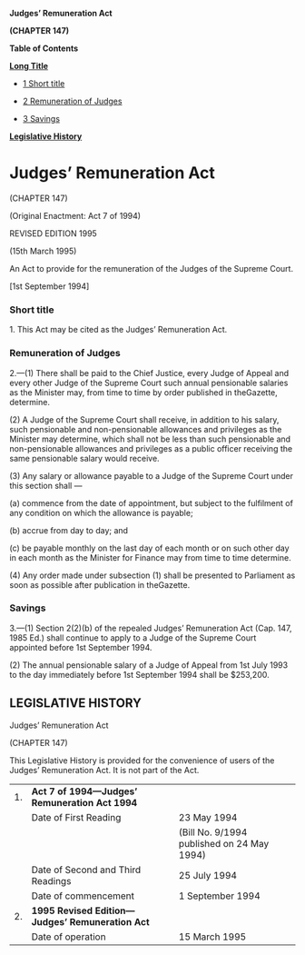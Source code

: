**Judges’ Remuneration Act**

**(CHAPTER 147)**

**Table of Contents**

[**Long Title**](#Judges’-Remuneration-Act)

- [1 Short title](#Short-title)

- [2 Remuneration of Judges](#Remuneration-of-Judges)

- [3 Savings](#Savings)

[**Legislative History**](#Legislative-History)

# Judges’ Remuneration Act

(CHAPTER 147)

(Original Enactment: Act 7 of 1994)

REVISED EDITION 1995

(15th March 1995)

An Act to provide for the remuneration of the Judges of the Supreme Court.

[1st September 1994]

### Short title

1\. This Act may be cited as the Judges’ Remuneration Act.

### Remuneration of Judges

2\.—(1) There shall be paid to the Chief Justice, every Judge of Appeal and every other Judge of the Supreme Court such annual pensionable salaries as the Minister may, from time to time by order published in theGazette, determine.

(2) A Judge of the Supreme Court shall receive, in addition to his salary, such pensionable and non-pensionable allowances and privileges as the Minister may determine, which shall not be less than such pensionable and non-pensionable allowances and privileges as a public officer receiving the same pensionable salary would receive.

(3) Any salary or allowance payable to a Judge of the Supreme Court under this section shall —

(a) commence from the date of appointment, but subject to the fulfilment of any condition on which the allowance is payable;

(b) accrue from day to day; and

(c) be payable monthly on the last day of each month or on such other day in each month as the Minister for Finance may from time to time determine.

(4) Any order made under subsection (1) shall be presented to Parliament as soon as possible after publication in theGazette.

### Savings

3\.—(1) Section 2(2)(b) of the repealed Judges’ Remuneration Act (Cap. 147, 1985 Ed.) shall continue to apply to a Judge of the Supreme Court appointed before 1st September 1994.

(2) The annual pensionable salary of a Judge of Appeal from 1st July 1993 to the day immediately before 1st September 1994 shall be $253,200.

## LEGISLATIVE HISTORY

Judges’ Remuneration Act

(CHAPTER 147)

This Legislative History is provided for the convenience of users of the Judges’ Remuneration Act. It is not part of the Act.

||||
|:-|:-|:-|
|1.|**Act 7 of 1994—Judges’ Remuneration Act 1994**|
||Date of First Reading|23 May 1994|
|||(Bill No. 9/1994 published on 24 May 1994)|
||Date of Second and Third Readings|25 July 1994|
||Date of commencement|1 September 1994|
|2.|**1995 Revised Edition—Judges’ Remuneration Act**|
||Date of operation|15 March 1995|
